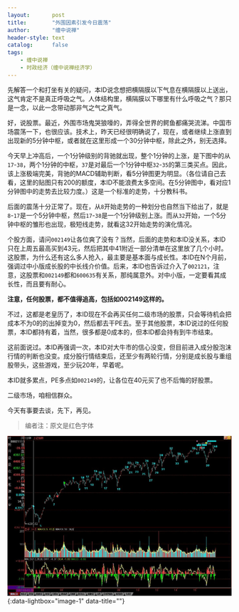 ```yaml
---
layout:       post
title:        "外围因素引发今日震荡"
author:       "缠中说禅"
header-style: text
catalog:      false
tags:
    - 缠中说禅
    - 时政经济（缠中说禅经济学）
---
```


先解答一个和打坐有关的疑问，本ID说念想把横隔膜以下气息在横隔膜以上送出，这气肯定不是真正呼吸之气。人体结构里，横隔膜以下哪里有什么呼吸之气？那只是一念，以此一念带动那非气之气之真气。



好，说股票。最近，外围市场鬼哭狼嚎的，弄得全世界的鳄鱼都痛哭流涕。中国市场震荡一下，也很应该。技术上，昨天已经很明确说了，现在，或者继续上涨直到出现新的5分钟中枢，或者就在这里形成一个30分钟中枢，除此之外，别无选择。



今天早上冲高后，一个1分钟级别的背驰就出现，整个1分钟的上涨，是下图中的从`17`-`38`，两个1分钟的中枢，`37`是对最后一个1分钟中枢`32`-`35`的第三类买点。因此，该上涨极端完美，背驰的MACD辅助判断，看5分钟图更为明显。（各位请自己去看，这里的贴图只有200的额度，本ID不能浪费太多空间。在5分钟图中，看对应1分钟图中的走势去比较力度。）这是一个标准的走势，十分教科书。



后面的震荡十分正常了。现在，从`8`开始走势的一种划分也自然当下给出了，就是`8`-`17`是一个5分钟中枢，然后`17`-`38`是一个1分钟级别上涨。而从`32`开始，一个5分钟中枢的雏形也出现，极短线走势，就看这32开始走势的演化情况。



个股方面，请问`002149`让各位爽了没有？当然，后面的走势和本ID没关系，本ID只在上周五最高买到43元，然后把其中41附近一部分清单在这里放了几个小时。这股票，为什么还有这么多人抢入，最主要是基本面与成长性。本ID在N个月前，强调过中小版成长股的中长线介价值。后来，本ID也告诉过介入了`002121`，注意，这股票和`002149`都和`600635`有关系，那纯属意外。对中小版，一定要看其成长性，而且要有耐心。



**注意，任何股票，都不值得追高，包括如002149这样的。**



不过，这都是老皇历了，本ID现在不会再买任何二级市场的股票，只会等待机会把成本不为0的的出掉变为0，然后都去干PE去。至于其他股票，本ID说过的任何股票，本ID都持有着，当然，很多都是0成本的，但本ID都会持有到牛市结束。



这前面说过。本ID再强调一次，本ID对大牛市的信心没变，但目前进入成分股泡沫行情的判断也没变。成分股行情结束后，还至少有两轮行情，分别是成长股与重组股带头，这些游戏，至少玩20年，早着呢。



本ID就多累点，PE多点如`002149`的，让各位在40元买了也不后悔的好股票。



二级市场，咱相信群众。



今天有事要去谈，先下，再见。



> 编者注：原文是红色字体



[![](/img/czsc/20070815-0636.jpg)](/img/czsc/20070815-0636.jpg){:data-lightbox="image-1" data-title=""}

